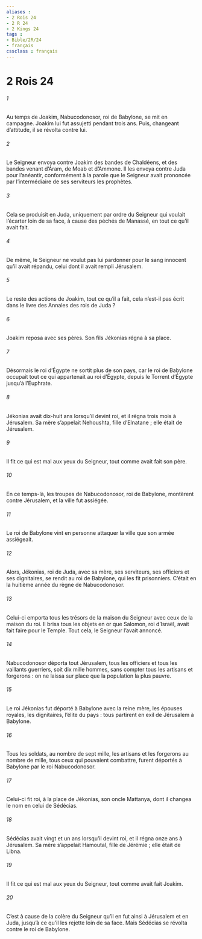 ```yaml
---
aliases : 
- 2 Rois 24
- 2 R 24
- 2 Kings 24
tags : 
- Bible/2R/24
- français
cssclass : français
---
```


# 2 Rois 24

###### 1
Au temps de Joakim, Nabucodonosor, roi de Babylone, se mit en campagne. Joakim lui fut assujetti pendant trois ans. Puis, changeant d’attitude, il se révolta contre lui.
###### 2
Le Seigneur envoya contre Joakim des bandes de Chaldéens, et des bandes venant d’Aram, de Moab et d’Ammone. Il les envoya contre Juda pour l’anéantir, conformément à la parole que le Seigneur avait prononcée par l’intermédiaire de ses serviteurs les prophètes.
###### 3
Cela se produisit en Juda, uniquement par ordre du Seigneur qui voulait l’écarter loin de sa face, à cause des péchés de Manassé, en tout ce qu’il avait fait.
###### 4
De même, le Seigneur ne voulut pas lui pardonner pour le sang innocent qu’il avait répandu, celui dont il avait rempli Jérusalem.
###### 5
Le reste des actions de Joakim, tout ce qu’il a fait,
cela n’est-il pas écrit dans le livre des Annales des rois de Juda ?
###### 6
Joakim reposa avec ses pères.
Son fils Jékonias régna à sa place.
###### 7
Désormais le roi d’Égypte ne sortit plus de son pays, car le roi de Babylone occupait tout ce qui appartenait au roi d’Égypte, depuis le Torrent d’Égypte jusqu’à l’Euphrate.
###### 8
Jékonias avait dix-huit ans lorsqu’il devint roi, et il régna trois mois à Jérusalem. Sa mère s’appelait Nehoushta, fille d’Elnatane ; elle était de Jérusalem.
###### 9
Il fit ce qui est mal aux yeux du Seigneur, tout comme avait fait son père.
###### 10
En ce temps-là, les troupes de Nabucodonosor, roi de Babylone, montèrent contre Jérusalem, et la ville fut assiégée.
###### 11
Le roi de Babylone vint en personne attaquer la ville que son armée assiégeait.
###### 12
Alors, Jékonias, roi de Juda, avec sa mère, ses serviteurs, ses officiers et ses dignitaires, se rendit au roi de Babylone, qui les fit prisonniers. C’était en la huitième année du règne de Nabucodonosor.
###### 13
Celui-ci emporta tous les trésors de la maison du Seigneur avec ceux de la maison du roi. Il brisa tous les objets en or que Salomon, roi d’Israël, avait fait faire pour le Temple. Tout cela, le Seigneur l’avait annoncé.
###### 14
Nabucodonosor déporta tout Jérusalem, tous les officiers et tous les vaillants guerriers, soit dix mille hommes, sans compter tous les artisans et forgerons : on ne laissa sur place que la population la plus pauvre.
###### 15
Le roi Jékonias fut déporté à Babylone avec la reine mère, les épouses royales, les dignitaires, l’élite du pays : tous partirent en exil de Jérusalem à Babylone.
###### 16
Tous les soldats, au nombre de sept mille, les artisans et les forgerons au nombre de mille, tous ceux qui pouvaient combattre, furent déportés à Babylone par le roi Nabucodonosor.
###### 17
Celui-ci fit roi, à la place de Jékonias, son oncle Mattanya, dont il changea le nom en celui de Sédécias.
###### 18
Sédécias avait vingt et un ans lorsqu’il devint roi, et il régna onze ans à Jérusalem. Sa mère s’appelait Hamoutal, fille de Jérémie ; elle était de Libna.
###### 19
Il fit ce qui est mal aux yeux du Seigneur, tout comme avait fait Joakim.
###### 20
C’est à cause de la colère du Seigneur qu’il en fut ainsi à Jérusalem et en Juda, jusqu’à ce qu’il les rejette loin de sa face. Mais Sédécias se révolta contre le roi de Babylone.
